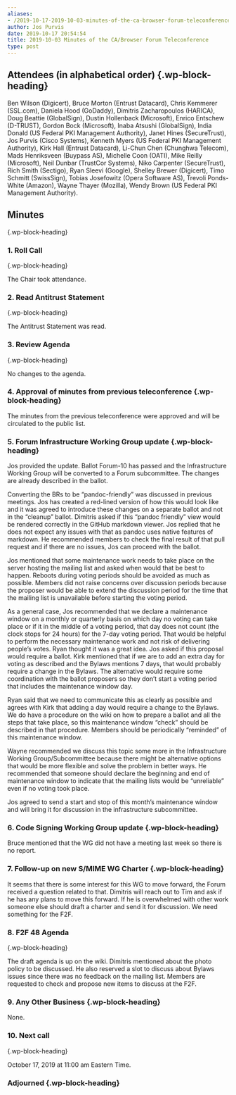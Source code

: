 ```yaml
---
aliases:
- /2019-10-17-2019-10-03-minutes-of-the-ca-browser-forum-teleconference/
author: Jos Purvis
date: 2019-10-17 20:54:54
title: 2019-10-03 Minutes of the CA/Browser Forum Teleconference
type: post
---
```


## Attendees (in alphabetical order) {.wp-block-heading}

Ben Wilson (Digicert), Bruce Morton (Entrust Datacard), Chris Kemmerer (SSL.com), Daniela Hood (GoDaddy), Dimitris Zacharopoulos (HARICA), Doug Beattie (GlobalSign), Dustin Hollenback (Microsoft), Enrico Entschew (D-TRUST), Gordon Bock (Microsoft), Inaba Atsushi (GlobalSign), India Donald (US Federal PKI Management Authority), Janet Hines (SecureTrust), Jos Purvis (Cisco Systems), Kenneth Myers (US Federal PKI Management Authority), Kirk Hall (Entrust Datacard), Li-Chun Chen (Chunghwa Telecom), Mads Henriksveen (Buypass AS), Michelle Coon (OATI), Mike Reilly (Microsoft), Neil Dunbar (TrustCor Systems), Niko Carpenter (SecureTrust), Rich Smith (Sectigo), Ryan Sleevi (Google), Shelley Brewer (Digicert), Timo Schmitt (SwissSign), Tobias Josefowitz (Opera Software AS), Trevoli Ponds-White (Amazon), Wayne Thayer (Mozilla), Wendy Brown (US Federal PKI Management Authority).

## Minutes

{.wp-block-heading}

### 1. Roll Call

{.wp-block-heading}

The Chair took attendance.

### 2. Read Antitrust Statement

{.wp-block-heading}

The Antitrust Statement was read.

### 3. Review Agenda

{.wp-block-heading}

No changes to the agenda.

### 4. Approval of minutes from previous teleconference {.wp-block-heading}

The minutes from the previous teleconference were approved and will be circulated to the public list.

### 5. Forum Infrastructure Working Group update {.wp-block-heading}

Jos provided the update. Ballot Forum-10 has passed and the Infrastructure Working Group will be converted to a Forum subcommittee. The changes are already described in the ballot.

Converting the BRs to be “pandoc-friendly” was discussed in previous meetings. Jos has created a red-lined version of how this would look like and it was agreed to introduce these changes on a separate ballot and not in the “cleanup” ballot. Dimitris asked if this “pandoc friendly” view would be rendered correctly in the GitHub markdown viewer. Jos replied that he does not expect any issues with that as pandoc uses native features of markdown. He recommended members to check the final result of that pull request and if there are no issues, Jos can proceed with the ballot.

Jos mentioned that some maintenance work needs to take place on the server hosting the mailing list and asked when would that be best to happen. Reboots during voting periods should be avoided as much as possible. Members did not raise concerns over discussion periods because the proposer would be able to extend the discussion period for the time that the mailing list is unavailable before starting the voting period.

As a general case, Jos recommended that we declare a maintenance window on a monthly or quarterly basis on which day no voting can take place or if it in the middle of a voting period, that day does not count (the clock stops for 24 hours) for the 7-day voting period. That would be helpful to perform the necessary maintenance work and not risk of delivering people’s votes. Ryan thought it was a great idea. Jos asked if this proposal would require a ballot. Kirk mentioned that if we are to add an extra day for voting as described and the Bylaws mentions 7 days, that would probably require a change in the Bylaws. The alternative would require some coordination with the ballot proposers so they don’t start a voting period that includes the maintenance window day.

Ryan said that we need to communicate this as clearly as possible and agrees with Kirk that adding a day would require a change to the Bylaws. We do have a procedure on the wiki on how to prepare a ballot and all the steps that take place, so this maintenance window “check” should be described in that procedure. Members should be periodically “reminded” of this maintenance window.

Wayne recommended we discuss this topic some more in the Infrastructure Working Group/Subcommittee because there might be alternative options that would be more flexible and solve the problem in better ways. He recommended that someone should declare the beginning and end of maintenance window to indicate that the mailing lists would be “unreliable” even if no voting took place.

Jos agreed to send a start and stop of this month’s maintenance window and will bring it for discussion in the infrastructure subcommittee.

### 6. Code Signing Working Group update {.wp-block-heading}

Bruce mentioned that the WG did not have a meeting last week so there is no report.

### 7. Follow-up on new S/MIME WG Charter {.wp-block-heading}

It seems that there is some interest for this WG to move forward, the Forum received a question related to that. Dimitris will reach out to Tim and ask if he has any plans to move this forward. If he is overwhelmed with other work someone else should draft a charter and send it for discussion. We need something for the F2F.

### 8. F2F 48 Agenda

{.wp-block-heading}

The draft agenda is up on the wiki. Dimitris mentioned about the photo policy to be discussed. He also reserved a slot to discuss about Bylaws issues since there was no feedback on the mailing list. Members are requested to check and propose new items to discuss at the F2F.

### 9. Any Other Business {.wp-block-heading}

None.

### 10. Next call

{.wp-block-heading}

October 17, 2019 at 11:00 am Eastern Time.

### Adjourned {.wp-block-heading}